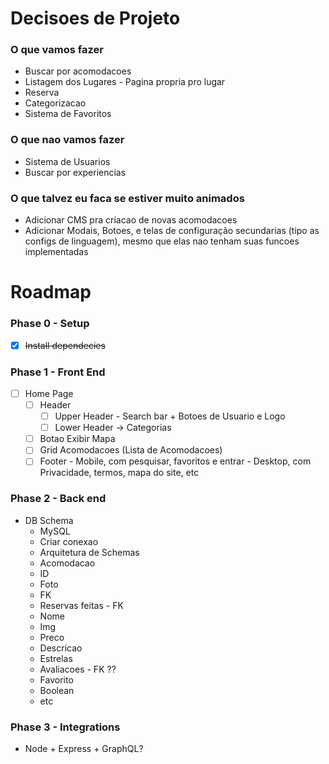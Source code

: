 # **Decisoes de Projeto**

### O que vamos fazer

- Buscar por acomodacoes
- Listagem dos Lugares - Pagina propria pro lugar
- Reserva
- Categorizacao
- Sistema de Favoritos

### O que nao vamos fazer

- Sistema de Usuarios
- Buscar por experiencias

### O que talvez eu faca se estiver muito animados

- Adicionar CMS pra criacao de novas acomodacoes
- Adicionar Modais, Botoes, e telas de configuração secundarias (tipo as configs de linguagem), mesmo que elas nao tenham suas funcoes implementadas

# **Roadmap**

### Phase 0 - Setup

- [x] ~~Install dependecies~~

### Phase 1 - Front End

- [ ] Home Page
  - [ ] Header
    - [ ] Upper Header - Search bar + Botoes de Usuario e Logo
    - [ ] Lower Header -> Categorias
  - [ ] Botao Exibir Mapa
  - [ ] Grid Acomodacoes (Lista de Acomodacoes)
  - [ ] Footer - Mobile, com pesquisar, favoritos e entrar - Desktop, com Privacidade, termos, mapa do site, etc

### Phase 2 - Back end

- DB Schema
  - MySQL
  - Criar conexao
  - Arquitetura de Schemas
  - Acomodacao
  - ID
  - Foto
  - FK
  - Reservas feitas - FK
  - Nome
  - Img
  - Preco
  - Descricao
  - Estrelas
  - Avaliacoes - FK ??
  - Favorito
  - Boolean
  - etc

### Phase 3 - Integrations

- Node + Express + GraphQL?
